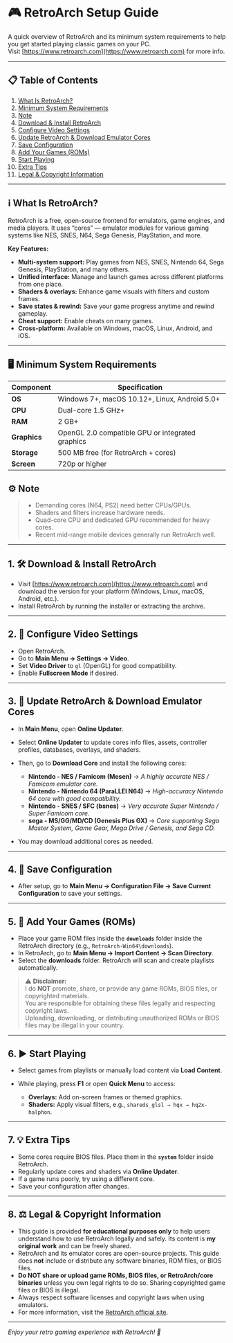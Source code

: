 # 🎮 RetroArch Setup Guide

A quick overview of RetroArch and its minimum system requirements to help you get started playing classic games on your PC.  
Visit [https://www.retroarch.com](https://www.retroarch.com) for more info.

---

## 📋 Table of Contents

1. [What Is RetroArch?](#ℹ️-what-is-retroarch)
2. [Minimum System Requirements](#🖥️-minimum-system-requirements)
3. [Note](#⚙️-note)
4. [Download & Install RetroArch](#1-🛠️-download--install-retroarch)
5. [Configure Video Settings](#2-🎨-configure-video-settings)
6. [Update RetroArch & Download Emulator Cores](#3-🔄-update-retroarch--download-emulator-cores)
7. [Save Configuration](#4-💾-save-configuration)
8. [Add Your Games (ROMs)](#5-📂-add-your-games-roms)
9. [Start Playing](#6-▶️-start-playing)
10. [Extra Tips](#7-💡-extra-tips)
11. [Legal & Copyright Information](#8-⚖️-legal--copyright-information)

---

## ℹ️ What Is RetroArch?

RetroArch is a free, open-source frontend for emulators, game engines, and media players. It uses “cores” — emulator modules for various gaming systems like NES, SNES, N64, Sega Genesis, PlayStation, and more.

**Key Features:**

- **Multi-system support:** Play games from NES, SNES, Nintendo 64, Sega Genesis, PlayStation, and many others.
- **Unified interface:** Manage and launch games across different platforms from one place.
- **Shaders & overlays:** Enhance game visuals with filters and custom frames.
- **Save states & rewind:** Save your game progress anytime and rewind gameplay.
- **Cheat support:** Enable cheats on many games.
- **Cross-platform:** Available on Windows, macOS, Linux, Android, and iOS.

---

## 🖥️ Minimum System Requirements

| Component    | Specification                                    |
| ------------ | ------------------------------------------------ |
| **OS**       | Windows 7+, macOS 10.12+, Linux, Android 5.0+    |
| **CPU**      | Dual-core 1.5 GHz+                               |
| **RAM**      | 2 GB+                                            |
| **Graphics** | OpenGL 2.0 compatible GPU or integrated graphics |
| **Storage**  | 500 MB free (for RetroArch + cores)              |
| **Screen**   | 720p or higher                                   |

## ⚙️ Note

> - Demanding cores (N64, PS2) need better CPUs/GPUs.
> - Shaders and filters increase hardware needs.
> - Quad-core CPU and dedicated GPU recommended for heavy cores.
> - Recent mid-range mobile devices generally run RetroArch well.

---

## 1. 🛠️ Download & Install RetroArch

- Visit [https://www.retroarch.com](https://www.retroarch.com) and download the version for your platform (Windows, Linux, macOS, Android, etc.).
- Install RetroArch by running the installer or extracting the archive.

---

## 2. 🎨 Configure Video Settings

- Open RetroArch.
- Go to **Main Menu → Settings → Video**.
- Set **Video Driver** to `gl` (OpenGL) for good compatibility.
- Enable **Fullscreen Mode** if desired.

---

## 3. 🔄 Update RetroArch & Download Emulator Cores

- In **Main Menu**, open **Online Updater**.
- Select **Online Updater** to update cores info files, assets, controller profiles, databases, overlays, and shaders.
- Then, go to **Download Core** and install the following cores:

  - **Nintendo - NES / Famicom (Mesen)** → _A highly accurate NES / Famicom emulator core._
  - **Nintendo - Nintendo 64 (ParaLLEl N64)** → _High-accuracy Nintendo 64 core with good compatibility._
  - **Nintendo - SNES / SFC (bsnes)** → _Very accurate Super Nintendo / Super Famicom core._
  - **sega - MS/GG/MD/CD (Genesis Plus GX)** → _Core supporting Sega Master System, Game Gear, Mega Drive / Genesis, and Sega CD._

- You may download additional cores as needed.

---

## 4. 💾 Save Configuration

- After setup, go to **Main Menu → Configuration File → Save Current Configuration** to save your settings.

---

## 5. 📂 Add Your Games (ROMs)

- Place your game ROM files inside the **`downloads`** folder inside the RetroArch directory (e.g., `RetroArch-Win64\downloads`).
- In RetroArch, go to **Main Menu → Import Content → Scan Directory**.
- Select the **downloads** folder. RetroArch will scan and create playlists automatically.
  <br>

> ⚠️ **Disclaimer:**  
> I do **NOT** promote, share, or provide any game ROMs, BIOS files, or copyrighted materials.  
> You are responsible for obtaining these files legally and respecting copyright laws.  
> Uploading, downloading, or distributing unauthorized ROMs or BIOS files may be illegal in your country.

---

## 6. ▶️ Start Playing

- Select games from playlists or manually load content via **Load Content**.
- While playing, press **F1** or open **Quick Menu** to access:

  - **Overlays:** Add on-screen frames or themed graphics.
  - **Shaders:** Apply visual filters, e.g., `shareds_glsl → hqx → hq2x-halphon`.

---

## 7. 💡 Extra Tips

- Some cores require BIOS files. Place them in the **`system`** folder inside RetroArch.
- Regularly update cores and shaders via **Online Updater**.
- If a game runs poorly, try using a different core.
- Save your configuration after changes.

---

## 8. ⚖️ Legal & Copyright Information

- This guide is provided **for educational purposes only** to help users understand how to use RetroArch legally and safely. Its content is **my original work** and can be freely shared.  
- RetroArch and its emulator cores are open-source projects. This guide does **not** include or distribute any software binaries, ROM files, or BIOS files.  
- **Do NOT share or upload game ROMs, BIOS files, or RetroArch/core binaries** unless you own legal rights to do so. Sharing copyrighted game files or BIOS is illegal.  
- Always respect software licenses and copyright laws when using emulators.  
- For more information, visit the [RetroArch official site](https://www.retroarch.com).



---

_Enjoy your retro gaming experience with RetroArch! 🎉_
